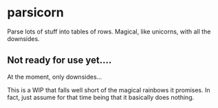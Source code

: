 # parsicorn

Parse lots of stuff into tables of rows.  Magical, like unicorns, with all the downsides.

## Not ready for use yet....

At the moment, only downsides...

This is a WIP that falls well short of the magical rainbows it promises.  In fact, just assume for that time being that it basically does nothing.



